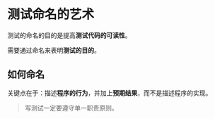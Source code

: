 # 测试命名的艺术

测试的命名的目的是提高**测试代码的可读性**。

需要通过命名来表明**测试的目的**。

## 如何命名

关键点在于：描述**程序的行为**，并加上**预期结果**，而不是描述程序的实现。

> 写测试一定要遵守单一职责原则。
